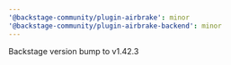 ```yaml
---
'@backstage-community/plugin-airbrake': minor
'@backstage-community/plugin-airbrake-backend': minor
---
```


Backstage version bump to v1.42.3
